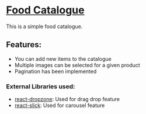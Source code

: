 # [Food Catalogue](https://catalogue-ui.netlify.app/)

This is a simple food catalogue.

## Features:
* You can add new items to the catalogue
* Multiple images can be selected for a given product
* Pagination has been implemented

### External Libraries used:
* [react-dropzone](https://www.npmjs.com/package/react-dropzone): Used for drag drop feature
* [react-slick](https://www.npmjs.com/package/react-slick): Used for carousel feature